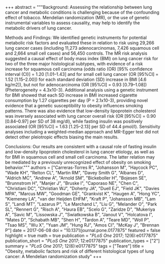 +++
abstract = """Background: Assessing the relationship between lung cancer and metabolic conditions is challenging because of the confounding effect of tobacco. Mendelian randomization (MR), or the use of genetic instrumental variables to assess causality, may help to identify the metabolic drivers of lung cancer.

Methods and Findings: We identified genetic instruments for potential metabolic risk factors and evaluated these in relation to risk using 29,266 lung cancer cases (including 11,273 adenocarcinomas, 7,426 squamous cell and 2,664 small cell cases) and 56,450 controls. The MR risk analysis suggested a causal effect of body mass index (BMI) on lung cancer risk for two of the three major histological subtypes, with evidence of a risk increase for squamous cell carcinoma (odds ratio (OR) [95% confidence interval (CI)] = 1.20 [1.01–1.43] and for small cell lung cancer (OR [95%CI] = 1.52 [1.15–2.00]) for each standard deviation (SD) increase in BMI [4.6 kg/m2]), but not for adenocarcinoma (OR [95%CI] = 0.93 [0.79–1.08]) (Pheterogeneity = 4.3x10-3). Additional analysis using a genetic instrument for BMI showed that each SD increase in BMI increased cigarette consumption by 1.27 cigarettes per day (P = 2.1x10-3), providing novel evidence that a genetic susceptibility to obesity influences smoking patterns. There was also evidence that low-density lipoprotein cholesterol was inversely associated with lung cancer overall risk (OR [95%CI] = 0.90 [0.84–0.97] per SD of 38 mg/dl), while fasting insulin was positively associated (OR [95%CI] = 1.63 [1.25–2.13] per SD of 44.4 pmol/l). Sensitivity analyses including a weighted-median approach and MR-Egger test did not detect other pleiotropic effects biasing the main results.

Conclusions: Our results are consistent with a causal role of fasting insulin and low-density lipoprotein cholesterol in lung cancer etiology, as well as for BMI in squamous cell and small cell carcinoma. The latter relation may be mediated by a previously unrecognized effect of obesity on smoking behavior."""
authors = ["Carreras-Torres R", "Johansson M", "Haycock PC", "Wade KH", "Relton CL", "Martin RM", "Davey Smith G", "Albanes D", "Aldrich MC", "Andrew A", "Arnold SM", "Bickeboller H", "Bojesen SE", "Brunnstrom H", "Manjer J", "Bruske I", "Caporaso NE", "Chen C", "Christiani DC", "Christian WJ", "Doherty JA", "Duell EJ", "Field JK", "Davies MPA", "Marcus MW", "Goodman GE", "Grankvist K", "Haugen A", "Hong YC", "Kiemeney LA", "van der Heijden EHFM", "Kraft P", "Johansson MB", "Lam S", "Landi MT", "Lazarus P", "Le Marchand L", "Liu G", "Melander O", "Park SL", "Rennert G", "Risch A", "Haura EB", "Scelo G", "Zaridze D", "Mukeriya A", "Savic M", "Lissowska J", "Swiatkowska B", "Janout V", "Holcatova I", "Mates D", "Schabath MB", "Shen H", "Tardon A", "Teare MD", "Woll P", "Tsao MS", "Wu X", "Yuan JM", "Hung RJ", "Amos CI", "McKay J", "Brennan P"]
date = 2017-06-08
doi = "10.1371/journal.pone.0177875"
featured = false
highlight = true
math = true
publication = "*PLoS One* 2017; 12(6):e0177875"
publication_short = "*PLoS One* 2017; 12:e0177875"
publication_types = ["2"]
summary = "*PLoS One* 2017; 12(6):e0177875"
tags = ["Teare"]
title = "Obesity, metabolic factors and risk of different histological types of lung cancer: A Mendelian randomization study"
+++
